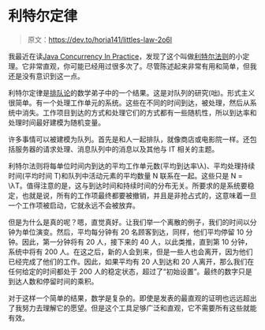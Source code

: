 # 利特尔定律

> 原文：<https://dev.to/horia141/littles-law-2o6l>

我最近在读[Java Concurrency In Practice](https://books.google.ro/books/about/Java_Concurrency_in_Practice.html)，发现了这个叫做[利特尔法则](https://en.m.wikipedia.org/wiki/Little%27s_law)的小定理。它非常直观，你可能已经用过很多次了。尽管陈述起来非常有用和简单，但我还是没有意识到这一点。

利特尔定律是[排队论](https://en.m.wikipedia.org/wiki/Queueing_theory)的数学弟子中的一个结果。这是对队列的研究(咄)。形式主义很简单。有一个处理工作单元的系统。这些在不同的时间到达，被处理，然后从系统中消失。工作项目到达的方式和处理它们的方式都有一些随机性，所以到达率和处理时间最好建模为随机变量。

许多事情可以被建模为队列。首先是和人一起排队，就像商店或电影院一样。还包括服务器的请求处理、消息队列中的消息以及其他与 IT 相关的主题。

利特尔法则将每单位时间内到达的平均工作单元数(平均到达率\λ)、平均处理持续时间(平均时间 T)和队列中活动元素的平均数量 N 联系在一起。这些只是 N = \λT。值得注意的是，这与到达时间和持续时间的分布无关。所要求的是系统要稳定，也就是说，所有的工作项最终都要被撤销，并且是非抢占式的，这意味着一旦一个工作项被启动，它就永远不会被放弃。

但是为什么是真的呢？嗯，直觉真好。让我们举一个离散的例子，我们的时间以分钟为单位演变。然后，平均每分钟有 20 名顾客到达，同样，他们平均停留 10 分钟。因此，第一分钟将有 20 人，接下来的 40 人，以此类推，直到第 10 分钟，系统中将有 200 人。在这之后，新的人会到来，但是一些人也会离开，因为他们已经完成了他们的工作。因此，如果平均有 20 人到达和 20 人离开，那么我们在任何给定的时间都处于 200 人的稳定状态，超过了“初始设置”。最终的数字只是到达人数和停留时间的乘积。

对于这样一个简单的结果，数学是复杂的。即使是发表的最直观的证明也远远超出了我努力去理解它的愿望。但是这个工具足够广泛和直观，它不需要所有这些就能有效。